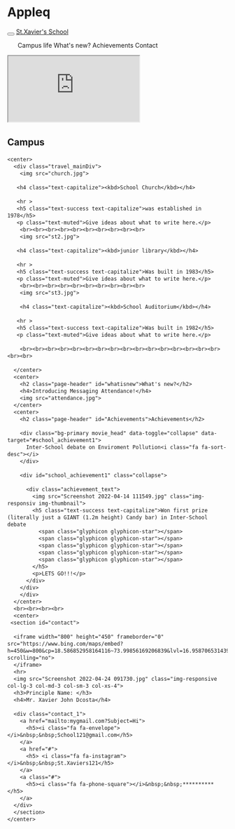 # Appleq

<!DOCTYPE html>
<html>

<head>
  <title>School Website</title>
  <meta name="viewport" content="width=device-width, initial-scale=1">

  

  <link rel="stylesheet" href="https://maxcdn.bootstrapcdn.com/bootstrap/3.4.0/css/bootstrap.min.css">

  <script src="https://ajax.googleapis.com/ajax/libs/jquery/3.4.1/jquery.min.js"></script>

  <script src="https://maxcdn.bootstrapcdn.com/bootstrap/3.4.0/js/bootstrap.min.js"></script>

  <link rel="stylesheet" href="https://cdnjs.cloudflare.com/ajax/libs/font-awesome/4.7.0/css/font-awesome.min.css">

  <link rel="stylesheet" href="style.css">

</head>

<body>
  
 <nav class="navbar-inverse"  style="position:sticky;top:0;z-index:99999">
  <div class="navbar-header">
    <button type="button" class="navbar-toggle" data-toggle="collapse" data-target="#mynavbar">
      <span class="icon-bar"></span>
      <span class="icon-bar"></span>
      <span class="icon-bar"></span>
    </button>
    <a class="navbar-brand" href="#">St.Xavier's School</a>
  </div>

  <div class="collapse navbar-collapse" id="navbar">
    <ul id="my navbar-div">
      <a id="campuslife" data-target="#campus_life">Campus life</li>
      <a id="New_things" data-target="#whatisnew">What's new?</li>
      <a id="aachievements" data-target="#Achievements">Achievements</li>      
      <a id="Location" data-target="#contact">Contact</li> 
    </ul>
  </div>

 </nav>
<centre>
</centre>
  <div class="container">
    <iframe id="video" src="https://www.youtube.com/embed/9Frow8HMh74"></iframe>
    <h2 class="page-header" id="campus_life">Campus</h2>

    <center>
      <div class="travel_mainDiv">
        <img src="church.jpg">

       <h4 class="text-capitalize"><kbd>School Church</kbd></h4>

       <hr >
       <h5 class="text-success text-capitalize">was established in 1978</h5>
       <p class="text-muted">Give ideas about what to write here.</p>
        <br><br><br><br><br><br><br><br><br><br>
        <img src="st2.jpg">

       <h4 class="text-capitalize"><kbd>junior library</kbd></h4>

       <hr >
       <h5 class="text-success text-capitalize">Was built in 1983</h5>
       <p class="text-muted">Give ideas about what to write here.</p>
        <br><br><br><br><br><br><br><br><br><br>
        <img src="st3.jpg">

        <h4 class="text-capitalize"><kbd>School Auditorium</kbd></h4>

       <hr >
       <h5 class="text-success text-capitalize">Was built in 1982</h5>
       <p class="text-muted">Give ideas about what to write here.</p>

        <br><br><br><br><br><br><br><br><br><br><br><br><br><br><br><br><br><br>

      </center>
      <center>
        <h2 class="page-header" id="whatisnew">What's new?</h2>
        <h4>Introducing Messaging Attendance!</h4>  
        <img src="attendance.jpg">
      </center>
      <center>
        <h2 class="page-header" id="Achievements">Achievements</h2>

        <div class="bg-primary movie_head" data-toggle="collapse" data-target="#school_achievement1">
          Inter-School debate on Enviroment Pollution<i class="fa fa-sort-desc"></i>
        </div>

        <div id="school_achievement1" class="collapse">

          <div class="achievement_text">
            <img src="Screenshot 2022-04-14 111549.jpg" class="img-responsiv img-thumbnail">
            <h5 class="text-success text-capitalize">Won first prize (literally just a GIANT (1.2m height) Candy bar) in Inter-School debate
              <span class="glyphicon glyphicon-star"></span>
              <span class="glyphicon glyphicon-star"></span>
              <span class="glyphicon glyphicon-star"></span>
              <span class="glyphicon glyphicon-star"></span>
              <span class="glyphicon glyphicon-star"></span>
            </h5>
            <p>LETS GO!!!</p>
          </div>
        </div>
        </div>
      </center>
      <br><br><br><br>
      <center>
     <section id="contact">

      <iframe width="800" height="450" frameborder="0" src="https://www.bing.com/maps/embed?h=450&w=800&cp=18.586852958164116~73.99856169206839&lvl=16.958706531439198&typ=d&sty=r&src=SHELL&FORM=MBEDV8" scrolling="no">
      </iframe>
      <hr>
      <img src="Screenshot 2022-04-24 091730.jpg" class="img-responsive col-lg-3 col-md-3 col-sm-3 col-xs-4">
      <h3>Principle Name: </h3>
      <h4>Mr. Xavier John Dcosta</h4>

      <div class="contact_1">
        <a href="mailto:mygmail.com?Subject=Hi">
          <h5><i class="fa fa-envelope"></i>&nbsp;&nbsp;School121@gmail.com</h5>
        </a>
        <a href="#">
          <h5> <i class="fa fa-instagram"></i>&nbsp;&nbsp;St.Xaviers121</h5>
        </a>
        <a class="#">
          <h5><i class="fa fa-phone-square"></i>&nbsp;&nbsp;**********</h5>
        </a>
      </div>
      </section>
    </center>
  </div>

</body>

</html>
